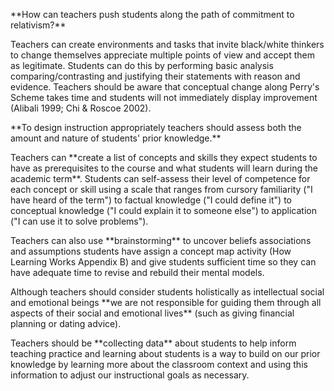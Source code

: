 <p>**How can teachers push students along the path of commitment to relativism?**</p>

<p><span style=font-weight: 400;>Teachers can create environments and tasks that invite black/white thinkers to change themselves appreciate multiple points of view and accept them as legitimate. Students can do this by performing basic analysis comparing/contrasting and justifying their statements with reason and evidence. Teachers should be aware that conceptual change along Perry's Scheme takes time and students will not immediately display improvement (Alibali 1999; Chi &amp; Roscoe 2002).</span></p>

<p>**To design instruction appropriately teachers should assess both the amount and nature of students' prior knowledge.**</p>

<p><span style=font-weight: 400;>Teachers can </span>**create a list of concepts and skills they expect students to have as prerequisites to the course and what students will learn during the academic term**<span style=font-weight: 400;>. Students can self-assess their level of competence for each concept or skill using a scale that ranges from cursory familiarity ("I have heard of the term") to factual knowledge ("I could define it") to conceptual knowledge ("I could explain it to someone else") to application ("I can use it to solve problems").</span></p>

<p><span style=font-weight: 400;>Teachers can also use </span>**brainstorming**<span style=font-weight: 400;> to uncover beliefs associations and assumptions students have assign a concept map activity (How Learning Works Appendix B) and give students sufficient time so they can have adequate time to revise and rebuild their mental models.</span></p>

<p><span style=font-weight: 400;>Although teachers should consider students holistically as intellectual social and emotional beings </span>**we are not responsible for guiding them through all aspects of their social and emotional lives**<span style=font-weight: 400;> (such as giving financial planning or dating advice).</span></p>  <p><span style=font-weight: 400;>Teachers should be </span>**collecting data**<span style=font-weight: 400;> about students to help inform teaching practice and learning about students is a way to build on our prior knowledge by learning more about the classroom context and using this information to adjust our instructional goals as necessary.</span></p>